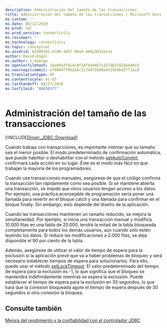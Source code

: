 ```yaml
---
description: Administración del tamaño de las transacciones
title: Administración del tamaño de las transacciones | Microsoft Docs
ms.custom: ''
ms.date: 08/12/2019
ms.prod: sql
ms.prod_service: connectivity
ms.reviewer: ''
ms.technology: connectivity
ms.topic: conceptual
ms.assetid: 82900342-bc80-445f-98a4-468a303aae1e
author: David-Engel
ms.author: v-daenge
ms.openlocfilehash: 1ba88edf4c4c8f1dfb4e8b7cd27db3102be448c4
ms.sourcegitcommit: e700497f962e4c2274df16d9e651059b42ff1a10
ms.translationtype: HT
ms.contentlocale: es-ES
ms.lasthandoff: 08/17/2020
ms.locfileid: "88438377"
---
```

# <a name="managing-transaction-size"></a>Administración del tamaño de las transacciones
[!INCLUDE[Driver_JDBC_Download](../../includes/driver_jdbc_download.md)]

  Cuando trabaja con transacciones, es importante intentar que su tamaño sea el menor posible. El modo predeterminado de confirmación automática, que puede habilitar o deshabilitar con el método [setAutoCommit](../../connect/jdbc/reference/setautocommit-method-sqlserverconnection.md), confirmará cada acción en su lugar. Éste es el modo más fácil en que trabajan la mayoría de los programadores.  
  
 Cuando use transacciones manuales, asegúrese de que el código confirma la transacción tan rápidamente como sea posible. Si se mantiene abierta una transacción, se impide que otros usuarios tengan acceso a los datos. Por ejemplo, una práctica aconsejable de programación sería poner una llamada para revertir en el bloque catch y una llamada para confirmar en el bloque finally. Sin embargo, esto depende del diseño de la aplicación.  
  
 Cuando las transacciones mantienen un tamaño reducido, se mejora la simultaneidad. Por ejemplo, si inicia una transacción manual y modifica 10.000 filas en una tabla de 20.000, tendrá la mitad de la tabla bloqueada completamente para todos los demás usuarios, aun cuando sólo estén leyendo los datos. Si reduce las modificaciones a 2.000 filas, se deja disponible el 90 por ciento de la tabla.  
  
 Además, asegúrese de utilizar el valor de tiempo de espera para la exclusión si la aplicación prevé que va a haber problemas de bloqueo y será necesario establecer tiempos de espera para solucionarlos. Para ello, puede usar el método [setLockTimeout](../../connect/jdbc/reference/setlocktimeout-method-sqlserverdatasource.md). El valor predeterminado del tiempo de espera para la exclusión es -1, lo que significa que el bloqueo se mantendrá indefinidamente mientras se espera la exclusión. Puede establecer el tiempo de espera para la exclusión en 30 segundos, lo que hará que la conexión bloqueada agote el tiempo de espera después de 30 segundos si otra conexión la bloquea.  
  
## <a name="see-also"></a>Consulte también  
 [Mejora del rendimiento y la confiabilidad con el controlador JDBC](../../connect/jdbc/improving-performance-and-reliability-with-the-jdbc-driver.md)  
  
  

